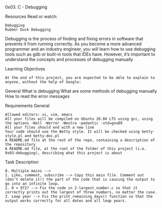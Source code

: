 0x03. C - Debugging

Resources
Read or watch:

    Debugging
    Rubber Duck Debugging

Debugging is the process of finding and fixing errors in software that prevents it from running correctly. As you become a more advanced programmer and an industry engineer, you will learn how to use debugging tools such as gdb or built-in tools that IDEs have. However, it’s important to understand the concepts and processes of debugging manually


Learning Objectives

    At the end of this project, you are expected to be able to explain to anyone, without the help of Google:

General
    What is debugging
    What are some methods of debugging manually
    How to read the error messages


Requirements
General

    Allowed editors: vi, vim, emacs
    All your files will be compiled on Ubuntu 20.04 LTS using gcc, using the options -Wall -Werror -Wextra -pedantic -std=gnu89
    All your files should end with a new line
    Your code should use the Betty style. It will be checked using betty-style.pl and betty-doc.pl
    A README.md file at the root of the repo, containing a description of the repository
    A README.md file, at the root of the folder of this project (i.e. 0x03-debugging), describing what this project is about

Task Description

    0. Multiple mains --> 
    1. Like, comment, subscribe --> Copy this main file. Comment out (don’t delete it!) the part of the code that is causing the output to go into an infinite loop.
    2. 0 > 972? --> Fix the code in 2-largest_number.c so that it correctly prints out the largest of three numbers, no matter the case.
    3. Leap year --> Fix the print_remaining_days() function so that the output works correctly for all dates and all leap years.

